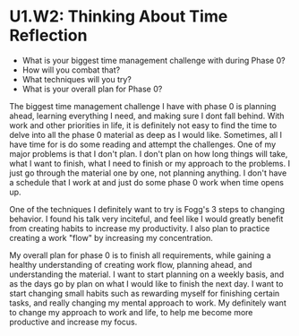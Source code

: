 # U1.W2: Thinking About Time Reflection

* What is your biggest time management challenge with during Phase 0? 
* How will you combat that? 
* What techniques will you try?
* What is your overall plan for Phase 0?

The biggest time management challenge I have with phase 0 is planning ahead, learning everything I need, and making sure I dont fall behind. With work and other priorities in life, it is definitely not easy to find the time to delve into all the phase 0 material as deep as I would like. Sometimes, all I have time for is do some reading and attempt the challenges. 
One of my major problems is that I don't plan. I don't plan on how long things will take, what I want to finish, what I need to finish or my approach to the problems. I just go through the material one by one, not planning anything. I don't have a schedule that I work at and just do some phase 0 work when time opens up.

One of the techniques I definitely want to try is Fogg's 3 steps to changing behavior. I found his talk very inciteful, and  feel like I would greatly benefit from creating habits to increase my productivity.  I also plan to practice creating a work "flow" by increasing my concentration. 

My overall plan for phase 0 is to finish all requirements, while gaining a healthy understanding of creating work flow, planning ahead, and understanding the material. I want to start planning on a weekly basis, and as the days go by plan on what I would like to finish the next day. I want to start changing small habits such as rewarding myself for finishing certain tasks, and really changing my mental approach to work. My definitely want to change my approach to work and life, to help me become more productive and increase my focus. 